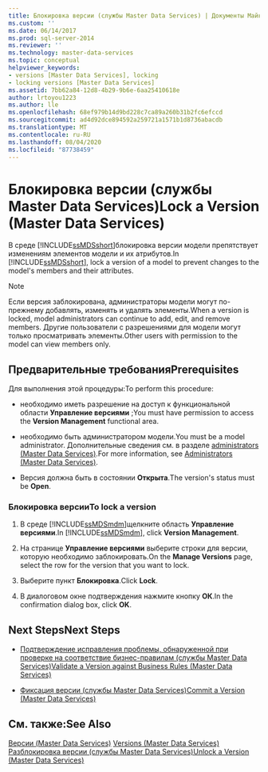```yaml
---
title: Блокировка версии (службы Master Data Services) | Документы Майкрософт
ms.custom: ''
ms.date: 06/14/2017
ms.prod: sql-server-2014
ms.reviewer: ''
ms.technology: master-data-services
ms.topic: conceptual
helpviewer_keywords:
- versions [Master Data Services], locking
- locking versions [Master Data Services]
ms.assetid: 7bb62a84-12d8-4b29-9b6e-6aa25410618e
author: lrtoyou1223
ms.author: lle
ms.openlocfilehash: 68ef979b14d9bd228c7ca89a260b31b2fc6efccd
ms.sourcegitcommit: ad4d92dce894592a259721a1571b1d8736abacdb
ms.translationtype: MT
ms.contentlocale: ru-RU
ms.lasthandoff: 08/04/2020
ms.locfileid: "87738459"
---
```

# <a name="lock-a-version-master-data-services"></a><span data-ttu-id="61100-102">Блокировка версии (службы Master Data Services)</span><span class="sxs-lookup"><span data-stu-id="61100-102">Lock a Version (Master Data Services)</span></span>
  <span data-ttu-id="61100-103">В среде [!INCLUDE[ssMDSshort](../includes/ssmdsshort-md.md)]блокировка версии модели препятствует изменениям элементов модели и их атрибутов.</span><span class="sxs-lookup"><span data-stu-id="61100-103">In [!INCLUDE[ssMDSshort](../includes/ssmdsshort-md.md)], lock a version of a model to prevent changes to the model's members and their attributes.</span></span>  
  
> [!NOTE]  
>  <span data-ttu-id="61100-104">Если версия заблокирована, администраторы модели могут по-прежнему добавлять, изменять и удалять элементы.</span><span class="sxs-lookup"><span data-stu-id="61100-104">When a version is locked, model administrators can continue to add, edit, and remove members.</span></span> <span data-ttu-id="61100-105">Другие пользователи с разрешениями для модели могут только просматривать элементы.</span><span class="sxs-lookup"><span data-stu-id="61100-105">Other users with permission to the model can view members only.</span></span>  
  
## <a name="prerequisites"></a><span data-ttu-id="61100-106">Предварительные требования</span><span class="sxs-lookup"><span data-stu-id="61100-106">Prerequisites</span></span>  
 <span data-ttu-id="61100-107">Для выполнения этой процедуры:</span><span class="sxs-lookup"><span data-stu-id="61100-107">To perform this procedure:</span></span>  
  
-   <span data-ttu-id="61100-108">необходимо иметь разрешение на доступ к функциональной области **Управление версиями** ;</span><span class="sxs-lookup"><span data-stu-id="61100-108">You must have permission to access the **Version Management** functional area.</span></span>  
  
-   <span data-ttu-id="61100-109">необходимо быть администратором модели.</span><span class="sxs-lookup"><span data-stu-id="61100-109">You must be a model administrator.</span></span> <span data-ttu-id="61100-110">Дополнительные сведения см. в разделе [administrators &#40;Master Data Services&#41;](administrators-master-data-services.md).</span><span class="sxs-lookup"><span data-stu-id="61100-110">For more information, see [Administrators &#40;Master Data Services&#41;](administrators-master-data-services.md).</span></span>  
  
-   <span data-ttu-id="61100-111">Версия должна быть в состоянии **Открыта**.</span><span class="sxs-lookup"><span data-stu-id="61100-111">The version's status must be **Open**.</span></span>  
  
### <a name="to-lock-a-version"></a><span data-ttu-id="61100-112">Блокировка версии</span><span class="sxs-lookup"><span data-stu-id="61100-112">To lock a version</span></span>  
  
1.  <span data-ttu-id="61100-113">В среде [!INCLUDE[ssMDSmdm](../includes/ssmdsmdm-md.md)]щелкните область **Управление версиями**.</span><span class="sxs-lookup"><span data-stu-id="61100-113">In [!INCLUDE[ssMDSmdm](../includes/ssmdsmdm-md.md)], click **Version Management**.</span></span>  
  
2.  <span data-ttu-id="61100-114">На странице **Управление версиями** выберите строки для версии, которую необходимо заблокировать.</span><span class="sxs-lookup"><span data-stu-id="61100-114">On the **Manage Versions** page, select the row for the version that you want to lock.</span></span>  
  
3.  <span data-ttu-id="61100-115">Выберите пункт **Блокировка**.</span><span class="sxs-lookup"><span data-stu-id="61100-115">Click **Lock**.</span></span>  
  
4.  <span data-ttu-id="61100-116">В диалоговом окне подтверждения нажмите кнопку **ОК**.</span><span class="sxs-lookup"><span data-stu-id="61100-116">In the confirmation dialog box, click **OK**.</span></span>  
  
## <a name="next-steps"></a><span data-ttu-id="61100-117">Next Steps</span><span class="sxs-lookup"><span data-stu-id="61100-117">Next Steps</span></span>  
  
-   [<span data-ttu-id="61100-118">Подтверждение исправления проблемы, обнаруженной при проверке на соответствие бизнес-правилам (службы Master Data Services)</span><span class="sxs-lookup"><span data-stu-id="61100-118">Validate a Version against Business Rules &#40;Master Data Services&#41;</span></span>](../../2014/master-data-services/validate-a-version-against-business-rules-master-data-services.md)  
  
-   [<span data-ttu-id="61100-119">Фиксация версии (службы Master Data Services)</span><span class="sxs-lookup"><span data-stu-id="61100-119">Commit a Version &#40;Master Data Services&#41;</span></span>](../../2014/master-data-services/commit-a-version-master-data-services.md)  
  
## <a name="see-also"></a><span data-ttu-id="61100-120">См. также:</span><span class="sxs-lookup"><span data-stu-id="61100-120">See Also</span></span>  
 <span data-ttu-id="61100-121">[Версии &#40;Master Data Services&#41;](../../2014/master-data-services/versions-master-data-services.md) </span><span class="sxs-lookup"><span data-stu-id="61100-121">[Versions &#40;Master Data Services&#41;](../../2014/master-data-services/versions-master-data-services.md) </span></span>  
 [<span data-ttu-id="61100-122">Разблокировка версии (службы Master Data Services)</span><span class="sxs-lookup"><span data-stu-id="61100-122">Unlock a Version &#40;Master Data Services&#41;</span></span>](../../2014/master-data-services/unlock-a-version-master-data-services.md)  
  
  
